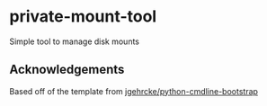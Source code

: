 # private-mount-tool
Simple tool to manage disk mounts

## Acknowledgements
Based off of the template from [jgehrcke/python-cmdline-bootstrap](https://github.com/jgehrcke/python-cmdline-bootstrap)

